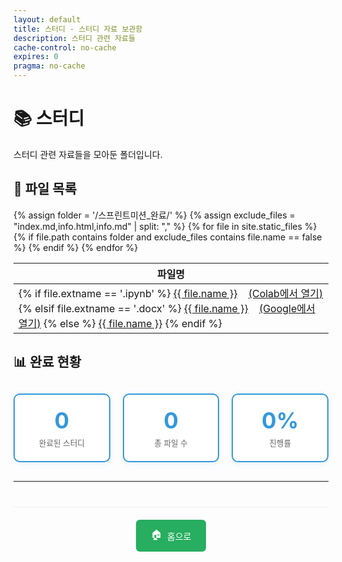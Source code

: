 ```yaml
---
layout: default
title: 스터디 - 스터디 자료 보관함
description: 스터디 관련 자료들
cache-control: no-cache
expires: 0
pragma: no-cache
---
```


# 📚 스터디

스터디 관련 자료들을 모아둔 폴더입니다.

## 📄 파일 목록


<table>
  <thead>
    <tr>
      <th>파일명</th>
    </tr>
  </thead>
  <tbody>
    {% assign folder = '/스프린트미션_완료/' %}
    {% assign exclude_files = "index.md,info.html,info.md" | split: "," %}
    {% for file in site.static_files %}
      {% if file.path contains folder and exclude_files contains file.name == false %}
        <tr>
          <td>
            {% if file.extname == '.ipynb' %}
              <a href="https://github.com/c0z0c/sprint_mission/blob/master/스프린트미션_완료/{{ file.name }}" target="_blank">{{ file.name }}</a>
              &nbsp;&nbsp;
              <a href="https://colab.research.google.com/github/c0z0c/sprint_mission/blob/master/스프린트미션_완료/{{ file.name }}" target="_blank">(Colab에서 열기)</a>
            {% elsif file.extname == '.docx' %}
              <a href="https://github.com/c0z0c/sprint_mission/blob/master/스프린트미션_완료/{{ file.name }}" target="_blank">{{ file.name }}</a>
              &nbsp;&nbsp;
              <a href="https://docs.google.com/viewer?url=https://c0z0c.github.io/sprint_mission/blob/master/스프린트미션_완료/{{ file.name }}" target="_blank">(Google에서 열기)</a>
            {% else %}
              <a href="https://c0z0c.github.io/sprint_mission/스프린트미션_완료/{{ file.name }}" target="_blank">{{ file.name }}</a>
            {% endif %}
          </td>
        </tr>
      {% endif %}
    {% endfor %}
  </tbody>
</table>

## 📊 완료 현황

<div class="completion-stats">
  <div class="stat-card">
    <div class="stat-number">0</div>
    <div class="stat-label">완료된 스터디</div>
  </div>
  <div class="stat-card">
    <div class="stat-number">0</div>
    <div class="stat-label">총 파일 수</div>
  </div>
  <div class="stat-card">
    <div class="stat-number">0%</div>
    <div class="stat-label">진행률</div>
  </div>
</div>

---

<div class="navigation-footer">
  <a href="{{ site.baseurl }}/" class="nav-button home">
    <span class="nav-icon">🏠</span> 홈으로
  </a>
</div>

<style>
.file-list {
  margin: 20px 0;
}

.file-item {
  margin-bottom: 8px;
}

.file-item.featured {
  margin-bottom: 20px;
}

.mission-group {
  margin: 30px 0;
  padding: 20px;
  background: #f8f9fa;
  border-radius: 10px;
  border-left: 4px solid #3498db;
}

.mission-group h3 {
  margin: 0 0 15px 0;
  color: #2c3e50;
  font-size: 1.2em;
}

.item-link {
  display: flex;
  align-items: center;
  padding: 12px 15px;
  background: white;
  border-radius: 6px;
  text-decoration: none;
  border: 1px solid #dee2e6;
  transition: all 0.3s ease;
  box-shadow: 0 1px 3px rgba(0,0,0,0.05);
  position: relative;
}

.item-link:hover {
  transform: translateY(-1px);
  box-shadow: 0 3px 6px rgba(0,0,0,0.1);
  text-decoration: none;
}

.item-link.readme:hover {
  background: #e3f2fd;
  border-color: #2196f3;
}

.item-link.notebook:hover {
  background: #fff3e0;
  border-color: #ff9800;
}

.item-link.document:hover {
  background: #e8f5e8;
  border-color: #4caf50;
}

.item-link.pdf:hover {
  background: #ffebee;
  border-color: #f44336;
}

.item-link.python:hover {
  background: #f3e5f5;
  border-color: #9c27b0;
}

.file-display {
  cursor: default;
}

.file-display:hover {
  background: #f5f5f5;
  border-color: #ccc;
}

.item-icon {
  font-size: 20px;
  margin-right: 12px;
  width: 25px;
  text-align: center;
}

.item-name {
  font-weight: bold;
  color: #2c3e50;
  margin-right: 15px;
  flex: 1;
}

.item-desc {
  color: #666;
  font-size: 0.85em;
  font-style: italic;
}

.item-badge {
  background: #e74c3c;
  color: white;
  padding: 2px 8px;
  border-radius: 12px;
  font-size: 0.75em;
  font-weight: bold;
  margin-left: 10px;
}

.completion-stats {
  display: grid;
  grid-template-columns: repeat(auto-fit, minmax(150px, 1fr));
  gap: 20px;
  margin: 30px 0;
}

.stat-card {
  background: white;
  border-radius: 10px;
  padding: 20px;
  text-align: center;
  border: 2px solid #3498db;
  box-shadow: 0 2px 8px rgba(52, 152, 219, 0.1);
}

.stat-number {
  font-size: 2.5em;
  font-weight: bold;
  color: #3498db;
  margin-bottom: 5px;
}

.stat-label {
  color: #666;
  font-size: 0.9em;
}

.navigation-footer {
  margin-top: 40px;
  padding-top: 20px;
  border-top: 1px solid #eee;
  text-align: center;
}

.nav-button {
  display: inline-flex;
  align-items: center;
  padding: 12px 24px;
  background: #27ae60;
  color: white;
  border-radius: 6px;
  text-decoration: none;
  transition: all 0.3s ease;
  margin: 0 10px;
}

.nav-button:hover {
  background: #219a52;
  transform: translateY(-2px);
  text-decoration: none;
  color: white;
}

.nav-icon {
  margin-right: 8px;
  font-size: 16px;
}

.file-actions {
  margin-top: 8px;
  display: flex;
  gap: 8px;
  flex-wrap: wrap;
}

.action-link {
  display: inline-flex;
  align-items: center;
  padding: 6px 12px;
  text-decoration: none;
  border-radius: 4px;
  font-size: 0.85em;
  transition: all 0.3s ease;
  border: 1px solid;
}

.action-link.github {
  background: #f6f8fa;
  color: #24292e;
  border-color: #d0d7de;
}

.action-link.github:hover {
  background: #24292e;
  color: white;
  text-decoration: none;
}

.action-link.nbviewer {
  background: #fff8e1;
  color: #e65100;
  border-color: #ffb74d;
}

.action-link.nbviewer:hover {
  background: #e65100;
  color: white;
  text-decoration: none;
}

.action-link.colab {
  background: #fff3e0;
  color: #f57c00;
  border-color: #ffb74d;
}

.action-link.colab:hover {
  background: #f57c00;
  color: white;
  text-decoration: none;
}

.action-icon {
  margin-right: 6px;
  font-size: 14px;
}

.action-text {
  font-size: 0.8em;
}
</style>

